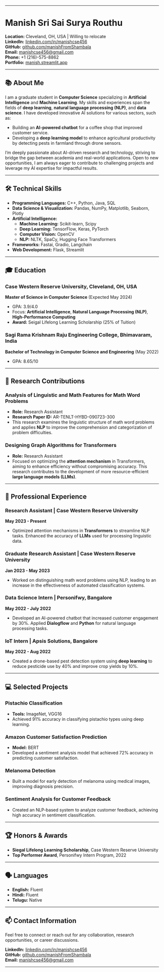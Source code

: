 
---

# Manish Sri Sai Surya Routhu

**Location:** Cleveland, OH, USA | Willing to relocate  
**LinkedIn:** [linkedin.com/in/manishcse456](https://linkedin.com/in/manishcse456)  
**GitHub:** [github.com/manishFromShambala](https://github.com/manishFromShambala)  
**Email:** manishcse456@gmail.com  
**Phone:** +1 (216)-575-8862  
**Portfolio:** [manish.streamlit.app](https://manish.streamlit.app)

---

## 📚 **About Me**

I am a graduate student in **Computer Science** specializing in **Artificial Intelligence** and **Machine Learning**. My skills and experiences span the fields of **deep learning**, **natural language processing (NLP)**, and **data science**. I have developed innovative AI solutions for various sectors, such as:

- Building an **AI-powered chatbot** for a coffee shop that improved customer service.
- Developing a **deep learning model** to enhance agricultural productivity by detecting pests in farmland through drone sensors.

I’m deeply passionate about AI-driven research and technology, striving to bridge the gap between academia and real-world applications. Open to new opportunities, I am always eager to contribute to challenging projects and leverage my AI expertise for impactful results.

---

## 🛠 **Technical Skills**

- **Programming Languages:** C++, Python, Java, SQL
- **Data Science & Visualization:** Pandas, NumPy, Matplotlib, Seaborn, Plotly
- **Artificial Intelligence:**
  - **Machine Learning:** Scikit-learn, Scipy
  - **Deep Learning:** TensorFlow, Keras, PyTorch
  - **Computer Vision:** OpenCV
  - **NLP:** NLTK, SpaCy, Hugging Face Transformers
- **Frameworks:** Fastai, Gradio, Langchain
- **Web Development:** Flask, Streamlit

---

## 🎓 **Education**

### Case Western Reserve University, Cleveland, OH, USA  
**Master of Science in Computer Science** (Expected May 2024)  
- GPA: 3.9/4.0  
- Focus: **Artificial Intelligence**, **Natural Language Processing (NLP)**, **High-Performance Computing**
- **Award:** Seigal Lifelong Learning Scholarship (25% of Tuition)

### Sagi Rama Krishnam Raju Engineering College, Bhimavaram, India  
**Bachelor of Technology in Computer Science and Engineering** (May 2022)  
- GPA: 8.65/10

---

## 🔬 **Research Contributions**

### **Analysis of Linguistic and Math Features for Math Word Problems**
- **Role:** Research Assistant  
- **Research Paper ID:** AR-TENLT-HYBD-090723-300  
- This research examines the linguistic structure of math word problems and applies **NLP** to improve the comprehension and categorization of problem difficulties.

### **Designing Graph Algorithms for Transformers**
- **Role:** Research Assistant  
- Focused on optimizing the **attention mechanism** in Transformers, aiming to enhance efficiency without compromising accuracy. This research contributes to the development of more resource-efficient **large language models (LLMs)**.

---

## 💼 **Professional Experience**

### **Research Assistant** | Case Western Reserve University  
**May 2023 - Present**  
- Optimized attention mechanisms in **Transformers** to streamline NLP tasks. Enhanced the accuracy of **LLMs** used for processing linguistic data.

### **Graduate Research Assistant** | Case Western Reserve University  
**Jan 2023 - May 2023**  
- Worked on distinguishing math word problems using NLP, leading to an increase in the effectiveness of automated classification systems.

### **Data Science Intern** | Personifwy, Bangalore  
**May 2022 - July 2022**  
- Developed an AI-powered chatbot that increased customer engagement by 30%. Applied **Dialogflow** and **Python** for natural language processing tasks.

### **IoT Intern** | Apsis Solutions, Bangalore  
**May 2022 - Aug 2022**  
- Created a drone-based pest detection system using **deep learning** to reduce pesticide use by 40% and improve crop yields by 10%.

---

## 💻 **Selected Projects**

### **Pistachio Classification**  
- **Tools:** ImageNet, VGG16  
- Achieved 91% accuracy in classifying pistachio types using deep learning.

### **Amazon Customer Satisfaction Prediction**  
- **Model:** BERT  
- Developed a sentiment analysis model that achieved 72% accuracy in predicting customer satisfaction.

### **Melanoma Detection**  
- Built a model for early detection of melanoma using medical images, improving diagnosis precision.

### **Sentiment Analysis for Customer Feedback**  
- Created an NLP-based system to analyze customer feedback, achieving high accuracy in sentiment classification.

---

## 🏆 **Honors & Awards**

- **Siegal Lifelong Learning Scholarship**, Case Western Reserve University
- **Top Performer Award**, Personifwy Intern Program, 2022

---

## 🗣 **Languages**

- **English:** Fluent  
- **Hindi:** Fluent  
- **Telugu:** Native  

---

## 📫 **Contact Information**

Feel free to connect or reach out for any collaboration, research opportunities, or career discussions.

**LinkedIn:** [linkedin.com/in/manishcse456](https://linkedin.com/in/manishcse456)  
**GitHub:** [github.com/manishFromShambala](https://github.com/manishFromShambala)  
**Email:** manishcse456@gmail.com

---

